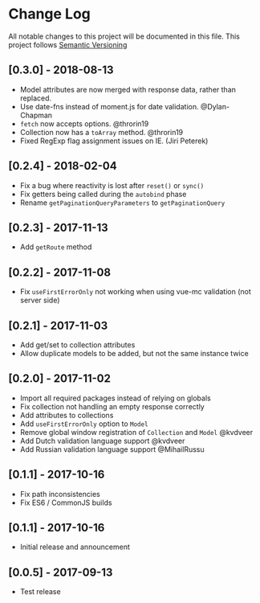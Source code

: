 # Change Log
All notable changes to this project will be documented in this file.
This project follows [Semantic Versioning](http://semver.org/)

## [0.3.0] - 2018-08-13
- Model attributes are now merged with response data, rather than replaced.
- Use date-fns instead of moment.js for date validation. @Dylan-Chapman
- `fetch` now accepts options. @throrin19
- Collection now has a `toArray` method. @throrin19
- Fixed RegExp flag assignment issues on IE. (Jiri Peterek)

## [0.2.4] - 2018-02-04
- Fix a bug where reactivity is lost after `reset()` or `sync()`
- Fix getters being called during the `autobind` phase
- Rename `getPaginationQueryParameters` to `getPaginationQuery`

## [0.2.3] - 2017-11-13
- Add `getRoute` method

## [0.2.2] - 2017-11-08
- Fix `useFirstErrorOnly` not working when using vue-mc validation (not server side)

## [0.2.1] - 2017-11-03
- Add get/set to collection attributes
- Allow duplicate models to be added, but not the same instance twice

## [0.2.0] - 2017-11-02
- Import all required packages instead of relying on globals
- Fix collection not handling an empty response correctly
- Add attributes to collections
- Add `useFirstErrorOnly` option to `Model`
- Remove global window registration of `Collection` and `Model` @kvdveer
- Add Dutch validation language support @kvdveer
- Add Russian validation language support @MihailRussu

## [0.1.1] - 2017-10-16
- Fix path inconsistencies
- Fix ES6 / CommonJS builds

## [0.1.1] - 2017-10-16
- Initial release and announcement

## [0.0.5] - 2017-09-13
- Test release





